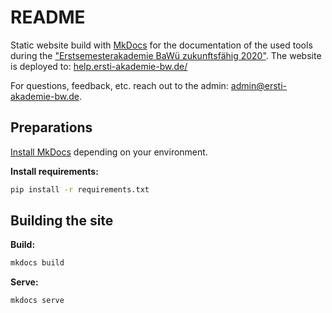 # README

Static website build with [MkDocs](https://www.mkdocs.org/) for the documentation of the used tools during the ["Erstsemesterakademie BaWü zukunftsfähig 2020"](https://www.ersti-akademie-bw.de/).
The website is deployed to: [help.ersti-akademie-bw.de/](https://help.ersti-akademie-bw.de/)

For questions, feedback, etc. reach out to the admin: [admin@ersti-akademie-bw.de](mailto:admin@ersti-akademie-bw.de).

## Preparations

[Install MkDocs](https://www.mkdocs.org/#installation) depending on your environment.

**Install requirements:**
```bash
pip install -r requirements.txt
```

## Building the site

**Build:**
```bash
mkdocs build
```

**Serve:**
```bash
mkdocs serve
```
